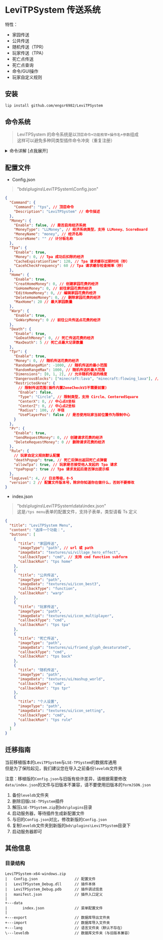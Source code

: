 # LeviTPSystem 传送系统

特性：
- 家园传送
- 公共传送
- 随机传送（TPR）
- 玩家传送（TPA）
- 死亡点传送
- 死亡点查询
- 命令/GUI操作
- 玩家自定义规则

## 安装

```bash
lip install github.com/engsr6982/LeviTPSystem
```

## 命令系统

> LeviTPSystem 的命令系统是以`顶层命令+功能枚举+操作名+参数`组成  
> 这样可以避免多种同类型插件命令冲突（重复注册）

<details>
  <summary>命令详解 [点我展开]</summary>

> 注意: 插件默认注册的顶层命令为`tps`, 如有修改请将下文的`tps`换成你修改后的顶层命令

- 家 命令

`/tps home` 家园传送点 GUI（玩家）

`/tps home add <name: string>` 添加一个家（玩家）

`/tps home del <name: string>` 删除一个家（玩家）

`/tps home go <name: string>` 前往家（玩家）

`/tps home list` 列出所有家（玩家）

- 公共传送点命令

`/tps warp` 公共传送点 GUI（玩家）

`/tps warp add <name: string>` 添加一个公共传送点（权限组允许）（玩家）

`/tps warp del <name: string>` 删除一个公共传送点（权限组允许）（玩家）

`/tps warp go <name: string>` 前往公共传送点（玩家）

`/tps warp list` 列出所有公共传送点（玩家）

- Tpa 命令

`/tps tpa` 打开 Tpa GUI（玩家）

`/tps tpa accept` 接受一个 Tpa 请求（玩家）

`/tps tpa deny` 拒绝一个 Tpa 请求（玩家）

`/tps tpa here <player: target>` 发起 Tpa 将目标玩家传送到我这（玩家）

`/tps tpa to <player: target>` 发起 Tpa 传送到目标玩家（玩家）

- 数据库命令

`/tps leveldb del <键1> [键2]` 删除数据库指定键下的数据（控制台）

`/tps leveldb export` 导出当前数据库的所有数据（控制台）

`/tps leveldb import [旧数据模式: boolean]` 将 导出的数据/旧版本数据 导入数据库（控制台）

`/tps leveldb list [键1] [键2]` 列出所有键（控制台）

- 控制台命令

`/tps reload` 重载配置文件（控制台）

- 其他

`/tps` 和 `/tps menu`打开主菜单（玩家）

`/tps mgr` 打开管理 GUI（插件 OP）

`/tps back` 返回死亡点 GUI（玩家）

`/tps death` 查询死亡信息（玩家）

`/tps pr` 打开 Pr GUI（玩家）

`/tps rule` 打开规则配置（玩家）

`/tps tpr` 随机传送 GUI（玩家）

</details>

## 配置文件

- Config.json

> "bds\plugins\LeviTPSystem\Config.json"

```json
{
  "Command": {
    "Command": "tps", // 顶层命令
    "Description": "LeviTPSystem" // 命令描述
  },
  "Money": {
    "Enable": false, // 是否启用经济系统
    "MoneyType": "LLMoney", // 经济系统类型，支持 LLMoney、ScoreBoard
    "MoneyName": "money", // 经济名称
    "ScoreName": "" // 计分板名称
  },
  "Tpa": {
    "Enable": true,
    "Money": 0, // Tpa 成功后扣除的经济
    "CacheExpirationTime": 120, // Tpa 请求缓存过期时间（秒）
    "CacehCheckFrequency": 60 // Tpa 请求缓存检查频率（秒）
  },
  "Home": {
    "Enable": true,
    "CreatHomeMoney": 0, // 创建家园花费的经济
    "GoHomeMoney": 0, // 前往家园花费的经济
    "EditHomeMoney": 0, // 编辑家园花费的经济
    "DeleteHomeMoney": 0, // 删除家园花费的经济
    "MaxHome": 20 // 最大家园数量
  },
  "Warp": {
    "Enable": true,
    "GoWarpMoney": 0 // 前往公共传送点花费的经济
  },
  "Death": {
    "Enable": true,
    "GoDeathMoney": 0, // 死亡传送花费的经济
    "MaxDeath": 5 // 死亡点最大记录数量
  },
  "Tpr": {
    "Enable": true,
    "Money": 0, // 随机传送花费的经济
    "RandomRangeMin": -1000, // 随机传送的最小范围
    "RandomRangeMax": 1000, // 随机传送的最大范围
    "Dimensions": [0, 1, 2], // 允许随机传送的维度
    "DangerousBlocks": ["minecraft:lava", "minecraft:flowing_lava"], // 危险方块列表，落脚点是这些方块则传送失败
    "RestrictedArea": {
      // 限制传送范围(插件内置ZoneCheckV3不需要前置)
      "Enable": false,
      "Type": "Circle", // 限制类型，支持 Circle、CenteredSquare
      "CenterX": 0, // 中心点X坐标
      "CenterZ": 0, // 中心点Z坐标
      "Radius": 100, // 半径
      "UsePlayerPos": false // 是否使用玩家当前位置作为限制中心
    }
  },
  "Pr": {
    "Enable": true,
    "SendRequestMoney": 0, // 创建请求花费的经济
    "DeleteRequestMoney": 0 // 删除请求花费的经济
  },
  "Rule": {
    // 玩家自定义规则默认配置
    "deathPopup": true, // 死亡后弹出返回死亡点弹窗
    "allowTpa": true, // 玩家是否接受他人发起的 Tpa 请求
    "tpaPopup": true // Tpa 请求发起后是否弹出提示框
  },
  "logLevel": 4, // 日志等级，0-5
  "version": 2 // 配置文件版本号，除非你知道你在做什么，否则不要修改
}
```

- index.json

> "bds\plugins\LeviTPSystem\data\index.json"  
> 这是`/tps menu`表单的配置文件，支持子表单，类型请看 Ts 定义

```json
{
  "title": "LeviTPSystem Menu",
  "content": "选择一个功能：",
  "buttons": [
    {
      "title": "家园传送",
      "imageType": "path", // url 或 path
      "imageData": "textures/ui/village_hero_effect",
      "callbackType": "cmd", // 支持 cmd function subform
      "callbackRun": "tps home"
    },
    {
      "title": "公共传送",
      "imageType": "path",
      "imageData": "textures/ui/icon_best3",
      "callbackType": "function",
      "callbackRun": "warp"
    },
    {
      "title": "玩家传送",
      "imageType": "path",
      "imageData": "textures/ui/icon_multiplayer",
      "callbackType": "cmd",
      "callbackRun": "tps tpa"
    },
    {
      "title": "死亡传送",
      "imageType": "path",
      "imageData": "textures/ui/friend_glyph_desaturated",
      "callbackType": "cmd",
      "callbackRun": "tps back"
    },
    {
      "title": "随机传送",
      "imageType": "path",
      "imageData": "textures/ui/mashup_world",
      "callbackType": "cmd",
      "callbackRun": "tps tpr"
    },
    {
      "title": "个人设置",
      "imageType": "path",
      "imageData": "textures/ui/icon_setting",
      "callbackType": "cmd",
      "callbackRun": "tps rule"
    }
  ]
}
```

## 迁移指南

当前移植版本的`LeviTPSystem`与`LSE-TPSystem`的数据库通用  
但是为了保险起见，我们建议您在导入之前备份`leveldb`文件夹

注意：移植版的`Config.json`与旧版有些许差异，请根据需要修改
`data/index.json`的文件与旧版本不兼容，请不要使用旧版本的`formJSON.json`

1. 备份`leveldb`文件夹
2. 删除旧版`LSE-TPSystem`插件
3. 解压`LSE-TPSystem.zip`到`bds\plugins`目录
4. 启动服务器，等待插件生成新配置文件
5. 与旧的`Config.json`对比，修改新版的`Config.json`
6. 复制`leveldb`文件夹到新版的`bds\plugins\LeviTPSystem`目录下
7. 启动服务器即可

## 其他信息

### 目录结构

```floder
LeviTPSystem-x64-windows.zip
|   Config.json                 // 配置文件
|   LeviTPSystem_Debug.dll      // 插件本体
|   LeviTPSystem_Debug.pdb      // 插件调试信息
|   manifest.json               // 插件入口定义
|
+---data
|       index.json              // 菜单配置文件
|
+---export                      // 数据库导出文件夹
+---import                      // 数据库导入文件夹
+---lang                        // 语言文件夹（默认不存在）
\---leveldb                     // 数据库文件夹（与旧版本兼容）
```
